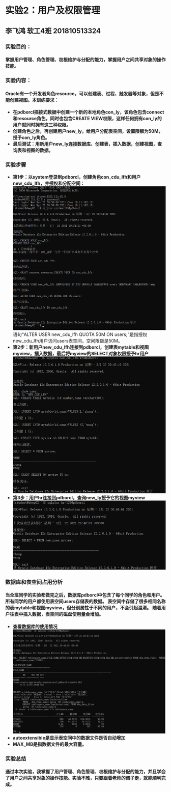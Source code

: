 # 实验2：用户及权限管理
## 李飞鸿 软工4班 201810513324
### 实验目的：
#### 掌握用户管理、角色管理、权根维护与分配的能力，掌握用户之间共享对象的操作技能。
### 实验内容：
#### Oracle有一个开发者角色resource，可以创建表、过程、触发器等对象，但是不能创建视图。本训练要求：
- **在pdborcl插接式数据中创建一个新的本地角色con_ly，该角色包含connect和resource角色，同时也包含CREATE VIEW权限，这样任何拥有con_ly的用户就同时拥有这三种权限。**
- **创建角色之后，再创建用户new_ly，给用户分配表空间，设置限额为50M，授予con_ly角色。**
- **最后测试：用新用户new_ly连接数据库、创建表，插入数据，创建视图，查询表和视图的数据。**
### 实验步骤
- **第1步：以system登录到pdborcl，创建角色con_cdu_lfh和用户new_cdu_lfh，并授权和分配空间：**
![图1](img/1.png)
语句“ALTER USER new_cdu_lfh QUOTA 50M ON users;”是指授权new_cdu_lfh用户访问users表空间，空间限额是50M。
- **第2步：新用户new_cdu_lfh连接到pdborcl，创建表mytable和视图myview，插入数据，最后将myview的SELECT对象权限授予hr用户**
![图2](img/2.png)
- **第3步：用户hr连接到pdborcl，查询new_ly授予它的视图myview**
![图3](img/3.png)
### 数据库和表空间占用分析
#### 当全班同学的实验都做完之后，数据库pdborcl中包含了每个同学的角色和用户。 所有同学的用户都使用表空间users存储表的数据。 表空间中存储了很多相同名称的表mytable和视图myview，但分别属性于不同的用户，不会引起混淆。 随着用户往表中插入数据，表空间的磁盘使用量会增加。
- **查看数据库的使用情况**
![图4](img/4.png)
- **autoextensible是显示表空间中的数据文件是否自动增加**
- **MAX_MB是指数据文件的最大容量。**

### 实验总结

#### 通过本次实验，我掌握了用户管理、角色管理、权根维护与分配的能力，并且学会了用户之间共享对象的操作技能。实验不难，只要跟着老师的调子走，就能顺利完成。